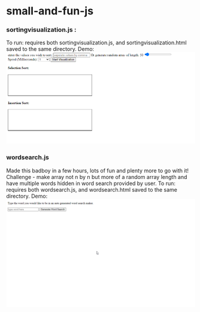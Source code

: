 # small-and-fun-js
### sortingvisualization.js :
To run: requires both sortingvisualization.js, and sortingvisualization.html saved to the same directory. 
Demo:
![Alt Text](https://github.com/derikvanschaik/small-and-fun-js/blob/main/gifs/sortingvisualization.gif)

### wordsearch.js 
Made this badboy in a few hours, lots of fun and plenty more to go with it! Challenge - make array not n by n but
more of a random array length and have multiple words hidden in word search provided by user. 
To run: requires both wordsearch.js, and wordsearch.html saved to the same directory. 
Demo:
![Alt Text](https://github.com/derikvanschaik/small-and-fun-js/blob/main/gifs/wordsearch.gif)
